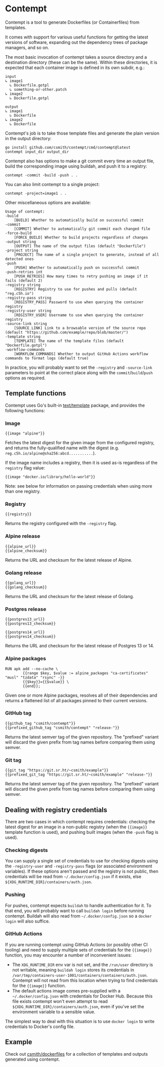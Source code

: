 # Contempt

Contempt is a tool to generate Dockerfiles (or Containerfiles) from templates.

It comes with support for various useful functions for getting the latest versions
of software, expanding out the dependency trees of package managers, and so on.

The most basic invocation of contempt takes a source directory and a destination
directory (these can be the same). Within these directories, it is expected that
each container image is defined in its own subdir, e.g.:

```
input
↳ image1
  ↳ Dockerfile.gotpl
  ↳ something-or-other.patch
↳ image2
  ↳ Dockerfile.gotpl
  
output
↳ image1
  ↳ Dockerfile
↳ image2
  ↳ Dockerfile
```

Contempt's job is to take those template files and generate the plain version
in the output directory:

```shell
go install github.com/csmith/contempt/cmd/contempt@latest
contempt input_dir output_dir
```

Contempt also has options to make a git commit every time an output file, build
the corresponding image using buildah, and push it to a registry:

```shell
contempt -commit -build -push . .
```

You can also limit contempt to a single project:

```shell
contempt -project=image1 . .
```

Other miscellaneous options are available:

```
Usage of contempt:
-build
    [BUILD] Whether to automatically build on successful commit
-commit
    [COMMIT] Whether to automatically git commit each changed file
-force-build
    [FORCE_BUILD] Whether to build projects regardless of changes
-output string
    [OUTPUT] The name of the output files (default "Dockerfile")
-project string
    [PROJECT] The name of a single project to generate, instead of all detected ones
-push
    [PUSH] Whether to automatically push on successful commit
-push-retries int
    [PUSH_RETRIES] How many times to retry pushing an image if it fails (default 2)
-registry string
    [REGISTRY] Registry to use for pushes and pulls (default "reg.c5h.io")
-registry-pass string
    [REGISTRY_PASS] Password to use when querying the container registry
-registry-user string
    [REGISTRY_USER] Username to use when querying the container registry
-source-link string
    [SOURCE_LINK] Link to a browsable version of the source repo (default "https://github.com/example/repo/blob/master/")
-template string
    [TEMPLATE] The name of the template files (default "Dockerfile.gotpl")
-workflow-commands
    [WORKFLOW_COMMANDS] Whether to output GitHub Actions workflow commands to format logs (default true)
```

In practice, you will probably want to set the `-registry` and `-source-link` parameters to point
at the correct place along with the `commit`/`build`/`push` options as required.

## Template functions

Contempt uses Go's built-in [text/template](https://golang.org/pkg/text/template/) package,
and provides the following functions:

### Image

```gotemplate
{{image "alpine"}}
```

Fetches the latest digest for the given image from the configured registry, and returns the fully-qualified
name with the digest (e.g. `reg.c5h.io/alpine@sha256:abcd...........`).

If the image name includes a registry, then it is used as-is regardless of the `registry` flag value:

```gotemplate
{{image "docker.io/library/hello-world"}}
```

Note: see below for information on passing credentials when using more than one registry.

### Registry

```gotemplate
{{registry}}
```

Returns the registry configured with the `-registry` flag.

### Alpine release

```gotemplate
{{alpine_url}}
{{alpine_checksum}}
```

Returns the URL and checksum for the latest release of Alpine.

### Golang release

```gotemplate
{{golang_url}}
{{golang_checksum}}
```

Returns the URL and checksum for the latest release of Golang.

### Postgres release

```gotemplate
{{postgres13_url}}
{{postgres13_checksum}}

{{postgres14_url}}
{{postgres14_checksum}}
```

Returns the URL and checksum for the latest release of Postgres 13 or 14.

### Alpine packages

```gotemplate
RUN apk add --no-cache \
        {{range $key, $value := alpine_packages "ca-certificates" "musl" "tzdata" "rsync" -}}
        {{$key}}={{$value}} \
        {{end}};
```

Given one or more Alpine packages, resolves all of their dependencies and returns a flattened
list of all packages pinned to their current versions.

### GitHub tag

```gotemplate
{{github_tag "csmith/contempt"}}
{{prefixed_github_tag "csmith/contempt" "release-"}}
```

Returns the latest semver tag of the given repository. The "prefixed" variant will discard
the given prefix from tag names before comparing them using semver.

### Git tag

```gotemplate
{{git_tag "https://git.sr.ht/~csmith/example"}}
{{prefixed_git_tag "https://git.sr.ht/~csmith/example" "release-"}}
```

Returns the latest semver tag of the given repository. The "prefixed" variant will discard
the given prefix from tag names before comparing them using semver.

## Dealing with registry credentials

There are two cases in which contempt requires credentials: checking the latest digest for an image in a non-public
registry (when the `{{image}}` template function is used), and pushing built images (when the `-push` flag is used).

### Checking digests

You can supply a single set of credentials to use for checking digests using the `-registry-user` and `-registry-pass`
flags (or associated environment variables). If these options aren't passed and the registry is not public, then
credentials will be read from `~/.docker/config.json` if it exists, else `${XDG_RUNTIME_DIR}/containers/auth.json`.

### Pushing

For pushes, contempt expects `buildah` to handle authentication for it. To that end, you will probably want to call
`buildah login` before running contempt. Buildah will also read from `~/.docker/config.json` so a `docker login`
will also suffice.

### GitHub Actions

If you are running contempt using GitHub Actions (or possibly other CI tooling) and need to supply multiple sets
of credentials for the `{{image}}` function, you may encounter a number of inconvenient issues:

- The `XDG_RUNTIME_DIR` env var is not set, and the `/run/user` directory is not writable, meaning `buildah login`
  stores its credentials in `/var/tmp/containers-user-1001/containers/containers/auth.json`. Contempt will not
  read from this location when trying to find credentials for the `{{image}}` function.
- The default actions image comes pre-supplied with a `~/.docker/config.json` with credentials for Docker Hub.
  Because this file exists contempt won't even attempt to read `${XDG_RUNTIME_DIR}/containers/auth.json`, even
  if you've set the environment variable to a sensible value.

The simplest way to deal with this situation is to use `docker login` to write credentials to Docker's config file.

## Example

Check out [csmith/dockerfiles](https://github.com/csmith/dockerfiles) for a collection of
templates and outputs generated using contempt.

